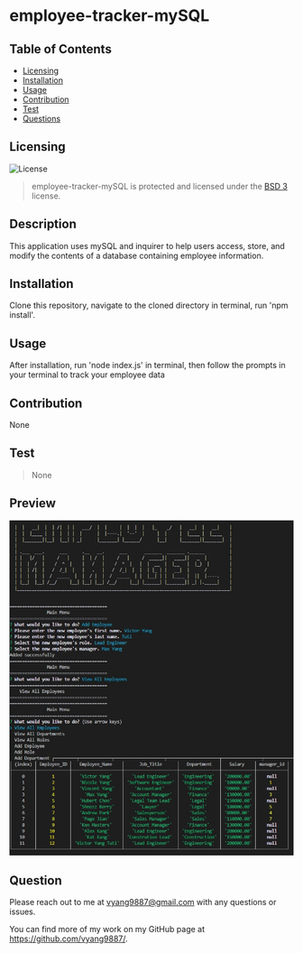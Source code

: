 # employee-tracker-mySQL

## Table of Contents

* [Licensing](#licensing)
* [Installation](#installation)
* [Usage](#usage)
* [Contribution](#contribution)
* [Test](#test)
* [Questions](#questions)

## Licensing 
![License](https://img.shields.io/badge/license-BSD_3-orange.svg)
> employee-tracker-mySQL is protected and licensed under the [BSD 3](https://opensource.org/licenses/BSD-3-Clause) license.

## Description

This application uses mySQL and inquirer to help users access, store, and modify the contents of a database containing employee information.
  
## Installation

Clone this repository, navigate to the cloned directory in terminal, run 'npm install'.

## Usage

After installation, run 'node index.js' in terminal, then follow the prompts in your terminal to track your employee data

## Contribution

None

## Test

> None

## Preview

![Main Menu](./readmepreview/preview.jpg)

## Question

Please reach out to me at vyang9887@gmail.com with any questions or issues.

You can find more of my work on my GitHub page at https://github.com/vyang9887/.